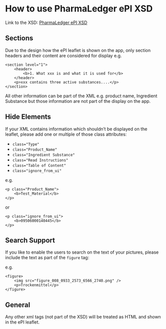 # How to use PharmaLedger ePI XSD

Link to the XSD: [PharmaLedger ePI XSD](./pharmaleger-leaflet-v1.xsd)

## Sections

Due to the design how the ePI leaflet is shown on the app, only section headers and their content are considered for
display
e.g.

```   
<section level="1">
	<header>
		<b>1. What xxx is and what it is used for</b>
	</header>
	<p>xxx contains three active substances....</p> 
</section>
```

All other information can be part of the XML e.g. product name, Ingredient Substance
but those information are not part of the display on the app.

## Hide Elements

If your XML contains information which shouldn’t be displayed on the leaflet, please add one or multiple of those class
attributes:

- `class="Type"`
- `class="Product_Name"`
- `class="Ingredient Substance"`
- `class="Read Instructions"`
- `class="Table of Content"`
- `class="ignore_from_ui"`

e.g.

```   
<p class="Product_Name">  
	<b>Test_Material</b>  
</p> 
```

or

```
<p class="ignore_from_ui">  
	<b>09506000140445</b>  
</p> 
```

## Search Support

If you like to enable the users to search on the text of your pictures, please include the text as part of the `figure`
tag:

e.g.

```
<figure>
	<img src="figure_008_0933_2573_6566_2740.png" />
	<p>Trockenmittel</p>
</figure>
```

## General

Any other xml tags (not part of the XSD) will be treated as HTML and shown in the ePI leaflet.

